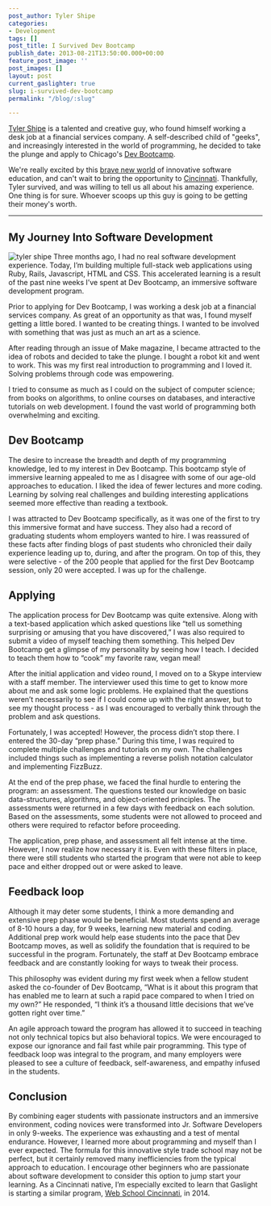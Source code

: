 ```yaml
---
post_author: Tyler Shipe
categories:
- Development
tags: []
post_title: I Survived Dev Bootcamp
publish_date: 2013-08-21T13:50:00.000+00:00
feature_post_image: ''
post_images: []
layout: post
current_gaslighter: true
slug: i-survived-dev-bootcamp
permalink: "/blog/:slug"

---
```

[Tyler Shipe](http://tylershipe.com/) is a talented and creative guy, who found himself working a desk job at a financial services company. A self-described child of "geeks", and increasingly interested in the world of programming, he decided to take the plunge and apply to Chicago's [Dev Bootcamp](http://devbootcamp.com/).

We're really excited by this [brave new world](http://news.cincinnati.com/article/20130808/NEWS10/308080097/Programmers-seek-feedback-Web-School-Cincy?nclick_check=1) of innovative software education, and can't wait to bring the opportunity to [Cincinnati](http://gaslight.co/blog/announcing-web-school-cincy). Thankfully, Tyler survived, and was willing to tell us all about his amazing experience. One thing is for sure. Whoever scoops up this guy is going to be getting their money's worth.

---

## My Journey Into Software Development

![tyler shipe](http://gaslight.github.io/posts/assets/images/Tyler.png)
Three months ago, I had no real software development experience. Today, I’m building multiple full-stack web applications using Ruby, Rails, Javascript, HTML and CSS. This accelerated learning is a result of the past nine weeks I’ve spent at Dev Bootcamp, an immersive software development program.

Prior to applying for Dev Bootcamp, I was working a desk job at a financial services company. As great of an opportunity as that was, I found myself getting a little bored. I wanted to be creating things. I wanted to be involved with something that was just as much an art as a science.

After reading through an issue of Make magazine, I became attracted to the idea of robots and decided to take the plunge. I bought a robot kit and went to work. This was my first real introduction to programming and I loved it. Solving problems through code was empowering.

I tried to consume as much as I could on the subject of computer science; from books on algorithms, to online courses on databases, and interactive tutorials on web development. I found the vast world of programming both overwhelming and exciting.

## Dev Bootcamp

The desire to increase the breadth and depth of my programming knowledge, led to my interest in Dev Bootcamp. This bootcamp style of immersive learning appealed to me as I disagree with some of our age-old approaches to education. I liked the idea of fewer lectures and more coding. Learning by solving real challenges and building interesting applications seemed more effective than reading a textbook.

I was attracted to Dev Bootcamp specifically, as it was one of the first to try this immersive format and have success. They also had a record of graduating students whom employers wanted to hire. I was reassured of these facts after finding blogs of past students who chronicled their daily experience leading up to, during, and after the program. On top of this, they were selective - of the 200 people that applied for the first Dev Bootcamp session, only 20 were accepted. I was up for the challenge.

## Applying

The application process for Dev Bootcamp was quite extensive. Along with a text-based application which asked questions like “tell us something surprising or amusing that you have discovered,” I was also required to submit a video of myself teaching them something. This helped Dev Bootcamp get a glimpse of my personality by seeing how I teach. I decided to teach them how to “cook” my favorite raw, vegan meal!

After the initial application and video round, I moved on to a Skype interview with a staff member. The interviewer used this time to get to know more about me and ask some logic problems. He explained that the questions weren’t necessarily to see if I could come up with the right answer, but to see my thought process - as I was encouraged to verbally think through the problem and ask questions.

Fortunately, I was accepted! However, the process didn’t stop there. I entered the 30-day “prep phase.” During this time, I was required to complete multiple challenges and tutorials on my own. The challenges included things such as implementing a reverse polish notation calculator and implementing FizzBuzz.

At the end of the prep phase, we faced the final hurdle to entering the program: an assessment. The questions tested our knowledge on basic data-structures, algorithms, and object-oriented principles. The assessments were returned in a few days with feedback on each solution. Based on the assessments, some students were not allowed to proceed and others were required to refactor before proceeding.

The application, prep phase, and assessment all felt intense at the time. However, I now realize how necessary it is. Even with these filters in place, there were still students who started the program that were not able to keep pace and either dropped out or were asked to leave.  

## Feedback loop

Although it may deter some students, I think a more demanding and extensive prep phase would be beneficial. Most students spend an average of 8-10 hours a day, for 9 weeks, learning new material and coding. Additional prep work would help ease students into the pace that Dev Bootcamp moves, as well as solidify the foundation that is required to be successful in the program. Fortunately, the staff at Dev Bootcamp embrace feedback and are constantly looking for ways to tweak their process.

This philosophy was evident during my first week when a fellow student asked the co-founder of Dev Bootcamp, “What is it about this program that has enabled me to learn at such a rapid pace compared to when I tried on my own?” He responded, “I think it’s a thousand little decisions that we’ve gotten right over time.”

An agile approach toward the program has allowed it to succeed in teaching not only technical topics but also behavioral topics. We were encouraged to expose our ignorance and fail fast while pair programming. This type of feedback loop was integral to the program, and many employers were pleased to see a culture of feedback, self-awareness, and empathy infused in the students.

## Conclusion

By combining eager students with passionate instructors and an immersive environment,  coding novices were transformed into Jr. Software Developers in only 9-weeks. The experience was exhausting and a test of mental endurance. However, I learned more about programming and myself than I ever expected. The formula for this innovative style trade school may not be perfect, but it certainly removed many inefficiencies from the typical approach to education. I encourage other beginners who are passionate about software development to consider this option to jump start your learning. As a Cincinnati native, I’m especially excited to learn that Gaslight is starting a similar program, [Web School Cincinnati](http://webschoolcincy.com/), in 2014.
